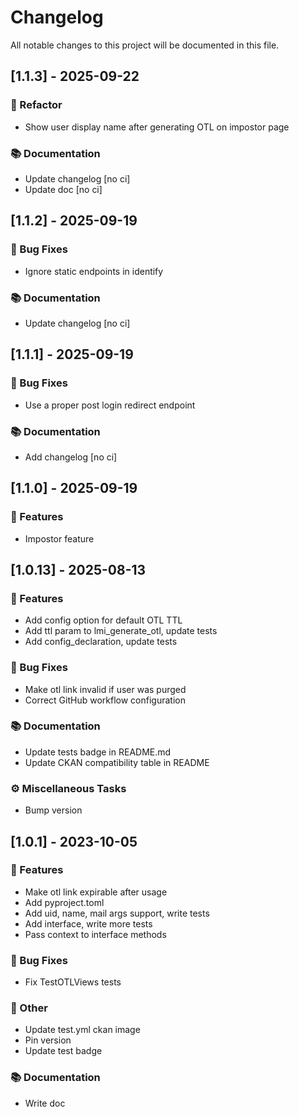 # Changelog

All notable changes to this project will be documented in this file.

## [1.1.3] - 2025-09-22

### 🚜 Refactor

- Show user display name after generating OTL on impostor page

### 📚 Documentation

- Update changelog [no ci]
- Update doc [no ci]

## [1.1.2] - 2025-09-19

### 🐛 Bug Fixes

- Ignore static endpoints in identify

### 📚 Documentation

- Update changelog [no ci]

## [1.1.1] - 2025-09-19

### 🐛 Bug Fixes

- Use a proper post login redirect endpoint

### 📚 Documentation

- Add changelog [no ci]

## [1.1.0] - 2025-09-19

### 🚀 Features

- Impostor feature

## [1.0.13] - 2025-08-13

### 🚀 Features

- Add config option for default OTL TTL
- Add ttl param to lmi_generate_otl, update tests
- Add config_declaration, update tests

### 🐛 Bug Fixes

- Make otl link invalid if user was purged
- Correct GitHub workflow configuration

### 📚 Documentation

- Update tests badge in README.md
- Update CKAN compatibility table in README

### ⚙️ Miscellaneous Tasks

- Bump version

## [1.0.1] - 2023-10-05

### 🚀 Features

- Make otl link expirable after usage
- Add pyproject.toml
- Add uid, name, mail args support, write tests
- Add interface, write more tests
- Pass context to interface methods

### 🐛 Bug Fixes

- Fix TestOTLViews tests

### 💼 Other

- Update test.yml ckan image
- Pin version
- Update test badge

### 📚 Documentation

- Write doc

<!-- generated by git-cliff -->
